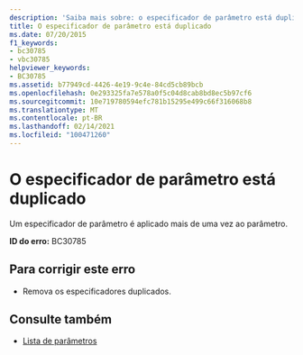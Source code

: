 ```yaml
---
description: 'Saiba mais sobre: o especificador de parâmetro está duplicado'
title: O especificador de parâmetro está duplicado
ms.date: 07/20/2015
f1_keywords:
- bc30785
- vbc30785
helpviewer_keywords:
- BC30785
ms.assetid: b77949cd-4426-4e19-9c4e-84cd5cb89bcb
ms.openlocfilehash: 0e293325fa7e578a0f5c04d8cab8bd8ec5b97cf6
ms.sourcegitcommit: 10e719780594efc781b15295e499c66f316068b8
ms.translationtype: MT
ms.contentlocale: pt-BR
ms.lasthandoff: 02/14/2021
ms.locfileid: "100471260"
---
```

# <a name="parameter-specifier-is-duplicated"></a>O especificador de parâmetro está duplicado

Um especificador de parâmetro é aplicado mais de uma vez ao parâmetro.  
  
 **ID do erro:** BC30785  
  
## <a name="to-correct-this-error"></a>Para corrigir este erro  
  
- Remova os especificadores duplicados.  
  
## <a name="see-also"></a>Consulte também

- [Lista de parâmetros](../language-reference/statements/parameter-list.md)
